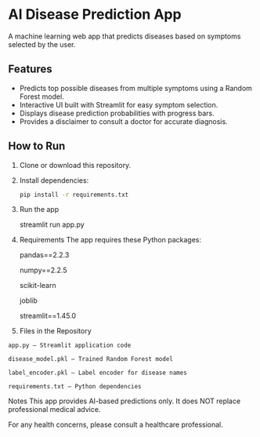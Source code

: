# AI Disease Prediction App

A machine learning web app that predicts diseases based on symptoms selected by the user.

## Features
- Predicts top possible diseases from multiple symptoms using a Random Forest model.
- Interactive UI built with Streamlit for easy symptom selection.
- Displays disease prediction probabilities with progress bars.
- Provides a disclaimer to consult a doctor for accurate diagnosis.

## How to Run

1. Clone or download this repository.  
2. Install dependencies:  
   ```bash
   pip install -r requirements.txt
3. Run the app

   streamlit run app.py
 4. Requirements
    The app requires these Python packages:
  
    pandas==2.2.3

    numpy==2.2.5

    scikit-learn

    joblib

    streamlit==1.45.0

  6. Files in the Repository

    app.py — Streamlit application code

    disease_model.pkl — Trained Random Forest model

    label_encoder.pkl — Label encoder for disease names

    requirements.txt — Python dependencies

  Notes
   This app provides AI-based predictions only. It does NOT replace professional medical advice.

   For any health concerns, please consult a healthcare professional.




